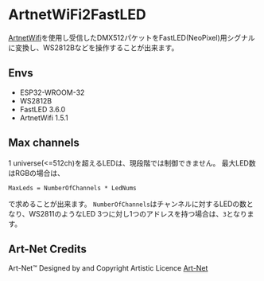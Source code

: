 # ArtnetWiFi2FastLED
[ArtnetWifi](https://github.com/rstephan/ArtnetWifi)を使用し受信したDMX512パケットをFastLED(NeoPixel)用シグナルに変換し、WS2812Bなどを操作することが出来ます。

## Envs
- ESP32-WROOM-32
- WS2812B
- FastLED 3.6.0
- ArtnetWifi 1.5.1

## Max channels
1 universe(<=512ch)を超えるLEDは、現段階では制御できません。
最大LED数はRGBの場合は、
```
MaxLeds = NumberOfChannels * LedNums
```
で求めることが出来ます。
`NumberOfChannels`はチャンネルに対するLEDの数となり、WS2811のようなLED 3つに対し1つのアドレスを持つ場合は、`3`となります。

## Art-Net Credits
Art-Net™ Designed by and Copyright Artistic Licence
[Art-Net](https://www.artisticlicence.com/WebSiteMaster/User%20Guides/art-net.pdf)
